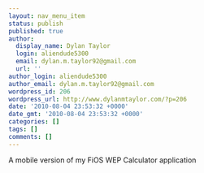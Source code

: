 ```yaml
---
layout: nav_menu_item
status: publish
published: true
author:
  display_name: Dylan Taylor
  login: aliendude5300
  email: dylan.m.taylor92@gmail.com
  url: ''
author_login: aliendude5300
author_email: dylan.m.taylor92@gmail.com
wordpress_id: 206
wordpress_url: http://www.dylanmtaylor.com/?p=206
date: '2010-08-04 23:53:32 +0000'
date_gmt: '2010-08-04 23:53:32 +0000'
categories: []
tags: []
comments: []
---
```

<p>A mobile version of my FiOS WEP Calculator application</p>
